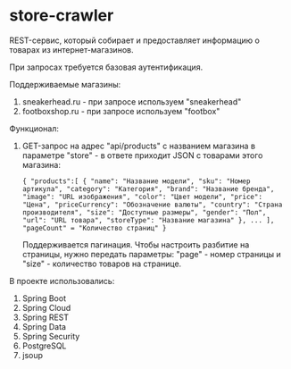 # store-crawler
REST-сервис, который собирает и предоставляет информацию о товарах из
интернет-магазинов.

При запросах требуется базовая аутентификация.

Поддерживаемые магазины:
1. sneakerhead.ru - при запросе используем "sneakerhead"
2. footboxshop.ru - при запросе используем "footbox"

Функционал:

1. GET-запрос на адрес "api/products" с названием магазина в параметре "store" - в ответе
   приходит JSON с товарами этого магазина:

   `{
      "products":[
         {
            "name": "Название модели",
            "sku": "Номер артикула",
            "category": "Категория",
            "brand": "Название бренда",
            "image": "URL изображения",
            "color": "Цвет модели",
            "price": "Цена",
            "priceCurrency": "Обозначение валюты",
            "country": "Страна производителя",
            "size": "Доступные размеры",
            "gender": "Пол",
            "url": "URL товара",
            "storeType": "Название магазина"
         },
         ...
      ],
      "pageCount" = "Количество страниц"
   }`

   Поддерживается пагинация. Чтобы
   настроить разбитие на страницы, нужно передать параметры: "page" - номер
   страницы и "size" - количество товаров на странице.

В проекте использовались:
1. Spring Boot
2. Spring Cloud
3. Spring REST
4. Spring Data
5. Spring Security
6. PostgreSQL
7. jsoup
